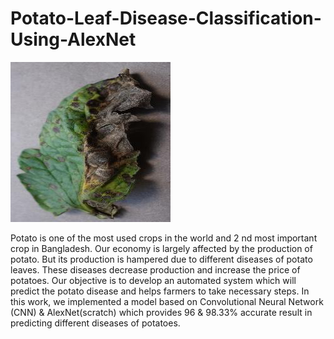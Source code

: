 # Potato-Leaf-Disease-Classification-Using-AlexNet

![alt text](/Early_Blight.jpg)

Potato is one of the most used crops in the world and 2 nd most important crop in Bangladesh. Our economy is largely affected by the production of potato. But its production is hampered due to different diseases of potato leaves. These diseases decrease production and increase the price of potatoes. Our objective is to develop an automated system which will predict the potato disease and helps farmers to take necessary steps. In this work, we implemented a model based on Convolutional Neural Network (CNN) & AlexNet(scratch) which provides 96 & 98.33% accurate result in predicting different diseases of potatoes.

